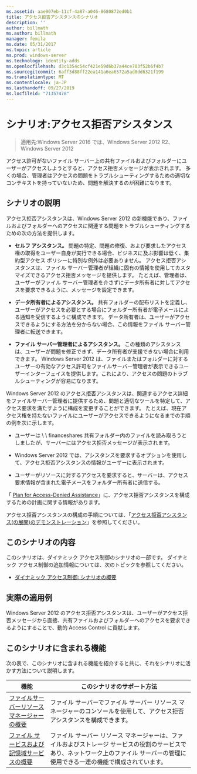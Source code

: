 ```yaml
---
ms.assetid: aae907eb-11cf-4a87-a046-8680872ed0b1
title: アクセス拒否アシスタンスのシナリオ
description: ''
author: billmath
ms.author: billmath
manager: femila
ms.date: 05/31/2017
ms.topic: article
ms.prod: windows-server
ms.technology: identity-adds
ms.openlocfilehash: d3c1354c54cf421e59d6b37a44ce703f52b6f4b7
ms.sourcegitcommit: 6aff3d88ff22ea141a6ea6572a5ad8dd6321f199
ms.translationtype: MT
ms.contentlocale: ja-JP
ms.lasthandoff: 09/27/2019
ms.locfileid: "71357478"
---
```

# <a name="scenario-access-denied-assistance"></a>シナリオ:アクセス拒否アシスタンス

>適用先:Windows Server 2016 では、Windows Server 2012 R2、Windows Server 2012

アクセス許可がないファイル サーバー上の共有ファイルおよびフォルダーにユーザーがアクセスしようとすると、アクセス拒否メッセージが表示されます。 多くの場合、管理者はアクセスの問題をトラブルシューティングするための適切なコンテキストを持っていないため、問題を解決するのが困難になります。  
  
## <a name="scenario-description"></a>シナリオの説明  
アクセス拒否アシスタンスは、Windows Server 2012 の新機能であり、ファイルおよびフォルダーへのアクセスに関連する問題をトラブルシューティングするための次の方法を提供します。  
  
-   **セルフ アシスタンス。** 問題の特定、問題の修復、および要求したアクセス権の取得をユーザー自身が実行できる場合、ビジネスに及ぶ影響は低く、集約型アクセス ポリシーに特別な例外は必要ありません。 アクセス拒否アシスタンスは、ファイル サーバー管理者が組織に固有の情報を使用してカスタマイズできるアクセス拒否メッセージを提供します。 たとえば、管理者は、ユーザーがファイル サーバー管理者を介さずにデータ所有者に対してアクセスを要求できるように、メッセージを設定できます。  
  
-   **データ所有者によるアシスタンス。** 共有フォルダーの配布リストを定義し、ユーザーがアクセスを必要とする場合にフォルダー所有者が電子メールによる通知を受信するように構成できます。 データ所有者は、ユーザーがアクセスできるようにする方法を分からない場合、この情報をファイル サーバー管理者に転送できます。  
  
-   **ファイル サーバー管理者によるアシスタンス。** この種類のアシスタンスは、ユーザーが問題を修正できず、データ所有者が支援できない場合に利用できます。  Windows Server 2012 は、ファイルまたはフォルダーに対するユーザーの有効なアクセス許可をファイルサーバー管理者が表示できるユーザーインターフェイスを提供します。これにより、アクセスの問題のトラブルシューティングが容易になります。  
  
Windows Server 2012 のアクセス拒否アシスタンスは、関連するアクセス詳細をファイルサーバー管理者に提供するため、問題と適切なツールを特定して、アクセス要求を満たすように構成を変更することができます。 たとえば、現在アクセス権を持たないファイルにユーザーがアクセスできるようになるまでの手順の例を次に示します。  
  
-   ユーザーは \\ \ financeshares 共有フォルダー内のファイルを読み取ろうとしましたが、サーバーにはアクセス拒否メッセージが表示されます。  
  
-    Windows Server 2012 では、アシスタンスを要求するオプションを使用して、アクセス拒否アシスタンスの情報がユーザーに表示されます。  
  
-   ユーザーがリソースに対するアクセスを要求すると、サーバーは、アクセス要求情報が含まれた電子メースをフォルダー所有者に送信する。  
  
「 [Plan for Access-Denied Assistance](assetId:///b169f0a4-8b97-4da8-ae4a-c8f1986d19e1)」に、アクセス拒否アシスタンスを構成するための計画に関する情報があります。  
  
アクセス拒否アシスタンスの構成の手順については、「[アクセス拒否アシスタンス&#40;の展開&#41;のデモンストレーション](Deploy-Access-Denied-Assistance--Demonstration-Steps-.md)」を参照してください。  
  
## <a name="in-this-scenario"></a>このシナリオの内容  
このシナリオは、ダイナミック アクセス制御のシナリオの一部です。 ダイナミック アクセス制御の追加情報については、次のトピックを参照してください。  
  
-   [ダイナミック アクセス制御: シナリオの概要](Dynamic-Access-Control--Scenario-Overview.md)  
  
## <a name="practical-applications"></a>実際の適用例  
Windows Server 2012 のアクセス拒否アシスタンスは、ユーザーがアクセス拒否メッセージから直接、共有ファイルおよびフォルダーへのアクセスを要求できるようにすることで、動的 Access Control に貢献します。  
  
## <a name="BKMK_NEW"></a>このシナリオに含まれる機能  
次の表で、このシナリオに含まれる機能を紹介すると共に、それをシナリオに活かす方法について説明します。  
  
|機能|このシナリオのサポート方法|  
|-----------|---------------------------------|  
|[ファイルサーバーリソースマネージャーの概要](https://technet.microsoft.com/library/hh831701.aspx)|ファイル サーバーでファイル サーバー リソース マネージャーのコンソールを使用して、アクセス拒否アシスタンスを構成できます。|  
|[ファイル サービスおよび記憶域サービスの概要](https://technet.microsoft.com/library/hh831487.aspx)|ファイル サーバー リソース マネージャーは、ファイルおよびストレージ サービスの役割のサービスであり、ネットワーク上のファイル サーバーの管理に使用できる一連の機能で構成されています。|  
  



